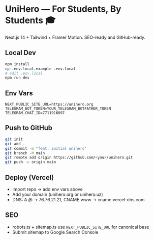 # UniHero — For Students, By Students 🎓

Next.js 14 + Tailwind + Framer Motion. SEO-ready and GitHub-ready.

## Local Dev
```bash
npm install
cp .env.local.example .env.local
# edit .env.local
npm run dev
```

## Env Vars
```
NEXT_PUBLIC_SITE_URL=https://unihero.org
TELEGRAM_BOT_TOKEN=YOUR_TELEGRAM_BOTFATHER_TOKEN
TELEGRAM_CHAT_ID=7711916897
```

## Push to GitHub
```bash
git init
git add .
git commit -m "feat: initial unihero"
git branch -M main
git remote add origin https://github.com/<you>/unihero.git
git push -u origin main
```

## Deploy (Vercel)
- Import repo → add env vars above
- Add your domain (unihero.org or unihero.uz)
- DNS: A @ → 76.76.21.21, CNAME www → cname.vercel-dns.com

## SEO
- robots.ts + sitemap.ts use `NEXT_PUBLIC_SITE_URL` for canonical base
- Submit sitemap to Google Search Console

